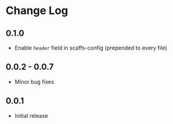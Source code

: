 # Change Log

## 0.1.0

* Enable `header` field in scaffs-config (prepended to every file)

## 0.0.2 - 0.0.7

* Minor bug fixes

## 0.0.1

* Initial release